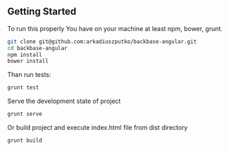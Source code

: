 

## Getting Started

To run this properly You have on your machine at least npm, bower, grunt.

```sh
git clone git@github.com:arkadiuszputko/backbase-angular.git
cd backbase-angular
npm install
bower install
```

Than run tests:

```sh
grunt test
```
Serve the development state of project
```sh
grunt serve
```
Or build project and execute index.html file from dist directory
```sh
grunt build
```

